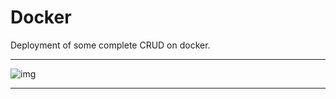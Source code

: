 # Docker

Deployment of some complete CRUD on docker.

***
![img](https://live.staticflickr.com/65535/50808318071_f2bbb40f9f_c.jpg)
***
